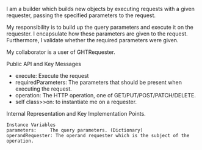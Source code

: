 I am a builder which builds new objects by executing requests with a given requester, passing the specified parameters to the request.

My responsibility is to build up the query parameters and execute it on the requester. I encapsulate how these parameters are given to the request. Furthermore, I validate whether the required parameters were given.

My collaborator is a user of GHTRequester.

Public API and Key Messages

- execute: Execute the request
- requiredParameters: The parameters that should be present when executing the request.
- operation: The HTTP operation, one of GET/PUT/POST/PATCH/DELETE.
- self class>>on: to instantiate me on a requester.

Internal Representation and Key Implementation Points.

    Instance Variables
	parameters:		The query parameters. (Dictionary)
	operandRequester: The operand requester which is the subject of the operation.
